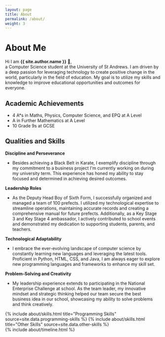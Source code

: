 ```yaml
---
layout: page
title: About
permalink: /about/
weight: 3
---
```


# **About Me**

Hi I am **{{ site.author.name }}** :wave:,<br>
a Computer Science student at the University of St Andrews. I am driven by a deep passion for leveraging technology to create positive change in the world, particularly in the field of education. My goal is to utilize my skills and knowledge to improve educational opportunities and outcomes for everyone.

## Academic Achievements

- 4 A*s in Maths, Physics, Computer Science, and EPQ at A Level
- A in Further Mathematics at A Level
- 10 Grade 9s at GCSE

## Qualities and Skills

**Discipline and Perseverance**
- Besides achieving a Black Belt in Karate, I exemplify discipline through my commitment to a business project I'm currently working on during my university term. This experience has honed my ability to stay focused and determined in achieving desired outcomes.

**Leadership Roles**
- As the Deputy Head Boy of Sixth Form, I successfully organized and managed a team of 100 prefects. I utilized my technological expertise to streamline operations, maintaining accurate records and creating a comprehensive manual for future prefects. Additionally, as a Key Stage 3 and Key Stage 4 ambassador, I actively contributed to school events and demonstrated my dedication to supporting students, parents, and teachers.

**Technological Adaptability**
- I embrace the ever-evolving landscape of computer science by constantly learning new languages and leveraging the latest tools. Proficient in Python, HTML, CSS, and Java, I am always eager to explore new programming languages and frameworks to enhance my skill set.

**Problem-Solving and Creativity**
- My leadership experience extends to participating in the National Enterprise Challenge at school. As the team leader, my innovative mindset and strategic thinking helped our team secure the best business idea in our school, showcasing my ability to solve problems and think creatively.




<div class="row">
{% include about/skills.html title="Programming Skills" source=site.data.programming-skills %}
{% include about/skills.html title="Other Skills" source=site.data.other-skills %}
</div>

<div class="row">
{% include about/timeline.html %}
</div>